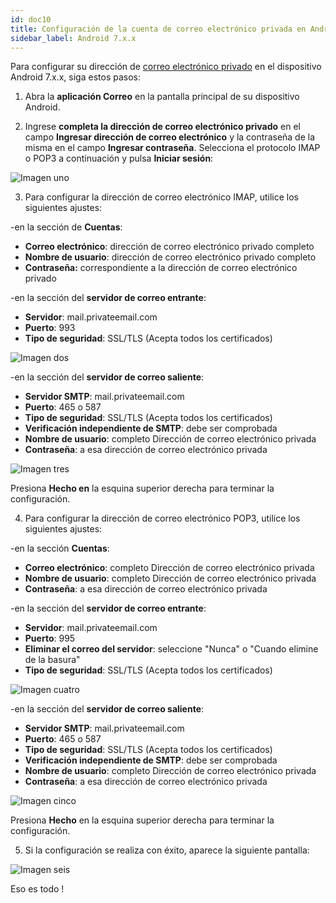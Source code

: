 ```yaml
---
id: doc10
title: Configuración de la cuenta de correo electrónico privada en Android 7.x.x
sidebar_label: Android 7.x.x
---
```

Para configurar su dirección de [correo electrónico privado](https://www.namecheap.com/hosting/email/) en el dispositivo Android 7.x.x, siga estos pasos: 

1. Abra la **aplicación Correo** en la pantalla principal de su dispositivo Android. 

2. Ingrese **completa la dirección de correo electrónico privado** en el campo **Ingresar dirección de correo electrónico** y la contraseña de la misma en el campo **Ingresar contraseña**. Selecciona el protocolo IMAP o POP3 a continuación y pulsa **Iniciar sesión**:

![Imagen uno](https://namecheap.simplekb.com//SiteContents/2-7C22D5236A4543EB827F3BD8936E153E/media/email_andr_1.png)

3. Para configurar la dirección de correo electrónico IMAP, utilice los siguientes ajustes:

-en la sección de **Cuentas**:

- **Correo electrónico**: dirección de correo electrónico privado completo
- **Nombre de usuario**: dirección de correo electrónico privado completo
- **Contraseña:** correspondiente a la dirección de correo electrónico privado

-en la sección del **servidor de correo entrante**:

- **Servidor**: mail.privateemail.com
- **Puerto**: 993
- **Tipo de seguridad**: SSL/TLS (Acepta todos los certificados)

![Imagen dos](https://namecheap.simplekb.com//SiteContents/2-7C22D5236A4543EB827F3BD8936E153E/media/email_andr_7.png)

-en la sección del **servidor de correo saliente**:

- **Servidor SMTP**: mail.privateemail.com
- **Puerto**: 465 o 587
- **Tipo de seguridad**: SSL/TLS (Acepta todos los certificados)
- **Verificación independiente de SMTP**: debe ser comprobada
- **Nombre de usuario**: completo Dirección de correo electrónico privada
- **Contraseña**: a esa dirección de correo electrónico privada

![Imagen tres](https://namecheap.simplekb.com//SiteContents/2-7C22D5236A4543EB827F3BD8936E153E/media/email_andr_8.png)

Presiona **Hecho en** la esquina superior derecha para terminar la configuración.

4. Para configurar la dirección de correo electrónico POP3, utilice los siguientes ajustes:

-en la sección **Cuentas**:

- **Correo electrónico**: completo Dirección de correo electrónico privada
- **Nombre de usuario**: completo Dirección de correo electrónico privada
- **Contraseña**: a esa dirección de correo electrónico privada

-en la sección del **servidor de correo entrante**:

- **Servidor**: mail.privateemail.com
- **Puerto**: 995
- **Eliminar el correo del servidor**: seleccione "Nunca" o "Cuando elimine de la basura"
- **Tipo de seguridad**: SSL/TLS (Acepta todos los certificados)

![Imagen cuatro](https://namecheap.simplekb.com//SiteContents/2-7C22D5236A4543EB827F3BD8936E153E/media/email_andr_9.png)

-en la sección del **servidor de correo saliente**:

- **Servidor SMTP**: mail.privateemail.com
- **Puerto**: 465 o 587
- **Tipo de seguridad**: SSL/TLS (Acepta todos los certificados)
- **Verificación independiente de SMTP**: debe ser comprobada
- **Nombre de usuario**: completo Dirección de correo electrónico privada
- **Contraseña**: a esa dirección de correo electrónico privada

![Imagen cinco](https://namecheap.simplekb.com//SiteContents/2-7C22D5236A4543EB827F3BD8936E153E/media/email_andr_8.png)

Presiona **Hecho** en la esquina superior derecha para terminar la configuración.

5. Si la configuración se realiza con éxito, aparece la siguiente pantalla: 

![Imagen seis](https://namecheap.simplekb.com//SiteContents/2-7C22D5236A4543EB827F3BD8936E153E/media/email_andr_6.png)

Eso es todo !